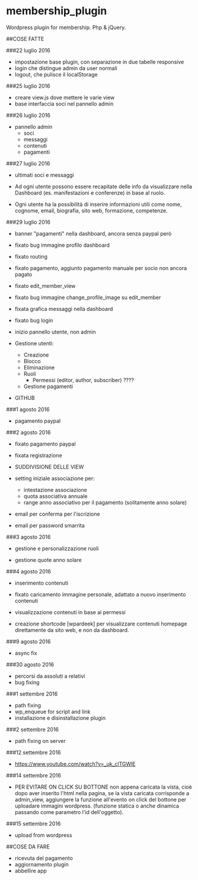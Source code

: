 # membership_plugin
Wordpress plugin for membership. Php &amp; jQuery.

##COSE FATTE

###22 luglio 2016

* impostazione base plugin, con separazione in due tabelle responsive
* login che distingue admin da user normali
* logout, che pulisce il localStorage

###25 luglio 2016

* creare view.js dove mettere le varie view
* base interfaccia soci nel pannello admin

###26 luglio 2016

* pannello admin
	- soci
	- messaggi
	- contenuti 
	- pagamenti

###27 luglio 2016

* ultimati soci e messaggi

* Ad ogni utente possono essere recapitate delle info da visualizzare nella Dashboard (es. manifestazioni e conferenze) in base al ruolo.

* Ogni utente ha la possibilità di inserire informazioni utili come nome, cognome, email, biografia, sito web, formazione, competenze.

###29 luglio 2016

* banner "pagamenti" nella dashboard, ancora senza paypal però
* fixato bug immagine profilo dashboard
* fixato routing
* fixato pagamento, aggiunto pagamento manuale per socio non ancora pagato
* fixato edit_member_view
* fixato bug immagine change_profile_image su edit_member
* fixata grafica messaggi nella dashboard
* fixato bug login

* inizio pannello utente, non admin

* Gestione utenti:
	- Creazione
	- Blocco
	- Eliminazione
	- Ruoli
		- Permessi (editor, author, subscriber) ????
	- Gestione pagamenti

* GITHUB

###1 agosto 2016

* pagamento paypal

###2 agosto 2016

* fixato pagamento paypal

* fixata registrazione

* SUDDIVISIONE DELLE VIEW

* setting iniziale associazione per:
	- intestazione associazione
	- quota associativa annuale
	- range anno associativo per il pagamento (solitamente anno solare)

* email per conferma per l'iscrizione
* email per password smarrita

###3 agosto 2016

* gestione e personalizzazione ruoli

* gestione quote anno solare

###4 agosto 2016

* inserimento contenuti

* fixato caricamento immagine personale, adattato a nuovo inserimento contenuti

* visualizzazione contenuti in base ai permessi

* creazione shortcode [wpardeek] per visualizzare contenuti homepage direttamente da sito web, e non da dashboard.

###9 agosto 2016

* async fix

###30 agosto 2016

* percorsi da assoluti a relativi
* bug fixing

###1 settembre 2016

* path fixing
* wp_enqueue for script and link
* installazione e disinstallazione plugin

###2 settembre 2016

* path fixing on server

###12 settembre 2016

* https://www.youtube.com/watch?v=_uk_clTGWlE

###14 settembre 2016

* PER EVITARE ON CLICK SU BOTTONE non appena caricata la vista, cioè dopo aver inserito l'html nella pagina, se la vista caricata corrisponde a admin_view, aggiungere la funzione all'evento on click del bottone per uploadare immagini wordpress. (funzione statica o anche dinamica passando come parametro l'id dell'oggetto). 

###15 settembre 2016

* upload from wordpress

##COSE DA FARE

* ricevuta del pagamento
* aggiornamento plugin
* abbellire app